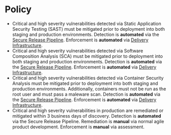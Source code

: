 # Policy

- Critical and high severity vulnerabilities detected via Static Application Security Testing (SAST) must be mitigated 
prior to deployment into both staging and production environments. Detection is **automated** via the
[Secure Release Pipeline]((https://github.com/department-of-veterans-affairs/lighthouse-tornado)). Enforcement is 
**automated** via [Delivery Infrastructure](https://department-of-veterans-affairs.github.io/lighthouse-di-documentation/).
- Critical and high severity vulnerabilities detected via Software Composition Analysis (SCA) must be mitigated prior to
deployment into both staging and production environments. Detection is **automated** via the
[Secure Release Pipeline]((https://github.com/department-of-veterans-affairs/lighthouse-tornado)). Enforcement is
**automated** via [Delivery Infrastructure](https://department-of-veterans-affairs.github.io/lighthouse-di-documentation/).
- Critical and high severity vulnerabilities detected via Container Security Analysis must be mitigated prior to 
deployment into both staging and production environments. Additionally, containers must not be run as the root user and 
must pass a maleware scan. Detection is **automated** via the
[Secure Release Pipeline]((https://github.com/department-of-veterans-affairs/lighthouse-tornado)). Enforcement is
**automated** via [Delivery Infrastructure](https://department-of-veterans-affairs.github.io/lighthouse-di-documentation/).
- Critical and high severity vulnerabilities in production are remediated or mitigated within 3 business days of 
discovery. Detection is **automated** via the Secure Release Pipeline. Remediation is **manual** via normal agile 
product development. Enforcement is **manual** via assessment.